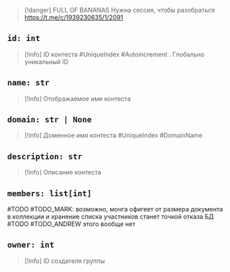 > [!danger]
> FULL OF BANANAS
> Нужна сессия, чтобы разобраться
> https://t.me/c/1939230635/1/2091


## `id: int`
> [!info] ID контеста #UniqueIndex #Autoincrement . Глобально уникальный ID

## `name: str`
> [!info] Отображаемое имя контеста

## `domain: str | None`

> [!info]  Доменное имя контеста #UniqueIndex #DomainName

## `description: str`
> [!info] Описание контеста

## `members: list[int]`
#TODO #TODO_MARK: возможно, монга офигеет от размера документа в коллекции и хранение списка участников станет точкой отказа БД
#TODO #TODO_ANDREW этого вообще нет
## `owner: int`
> [!info] ID cоздателя группы

